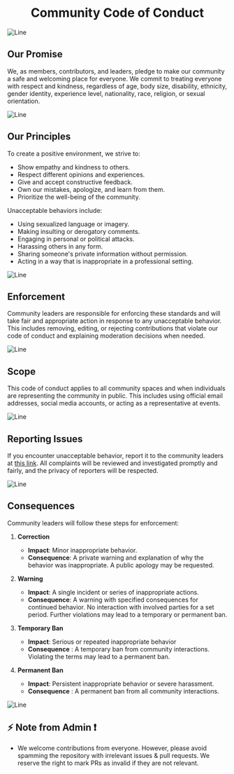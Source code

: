 <h1 align = "center">Community Code of Conduct</h1>

![Line](https://github.com/Avdhesh-Varshney/WebMasterLog/assets/114330097/4b78510f-a941-45f8-a9d5-80ed0705e847)

## Our Promise

We, as members, contributors, and leaders, pledge to make our community a safe and welcoming place for everyone. We commit to treating everyone with respect and kindness, regardless of age, body size, disability, ethnicity, gender identity, experience level, nationality, race, religion, or sexual orientation.

![Line](https://github.com/Avdhesh-Varshney/WebMasterLog/assets/114330097/4b78510f-a941-45f8-a9d5-80ed0705e847)

## Our Principles

To create a positive environment, we strive to:

- Show empathy and kindness to others.
- Respect different opinions and experiences.
- Give and accept constructive feedback.
- Own our mistakes, apologize, and learn from them.
- Prioritize the well-being of the community.

Unacceptable behaviors include:

- Using sexualized language or imagery.
- Making insulting or derogatory comments.
- Engaging in personal or political attacks.
- Harassing others in any form.
- Sharing someone's private information without permission.
- Acting in a way that is inappropriate in a professional setting.

![Line](https://github.com/Avdhesh-Varshney/WebMasterLog/assets/114330097/4b78510f-a941-45f8-a9d5-80ed0705e847)

## Enforcement

Community leaders are responsible for enforcing these standards and will take fair and appropriate action in response to any unacceptable behavior. This includes removing, editing, or rejecting contributions that violate our code of conduct and explaining moderation decisions when needed.

![Line](https://github.com/Avdhesh-Varshney/WebMasterLog/assets/114330097/4b78510f-a941-45f8-a9d5-80ed0705e847)

## Scope

This code of conduct applies to all community spaces and when individuals are representing the community in public. This includes using official email addresses, social media accounts, or acting as a representative at events.

![Line](https://github.com/Avdhesh-Varshney/WebMasterLog/assets/114330097/4b78510f-a941-45f8-a9d5-80ed0705e847)

## Reporting Issues

If you encounter unacceptable behavior, report it to the community leaders at [this link](https://www.linkedin.com/in/sanu-kumar-2a9492283/). All complaints will be reviewed and investigated promptly and fairly, and the privacy of reporters will be respected.

![Line](https://github.com/Avdhesh-Varshney/WebMasterLog/assets/114330097/4b78510f-a941-45f8-a9d5-80ed0705e847)

## Consequences

Community leaders will follow these steps for enforcement:

1. **Correction**
   - **Impact**: Minor inappropriate behavior.
   - **Consequence**: A private warning and explanation of why the behavior was inappropriate. A public apology may be requested.

2. **Warning**
   - **Impact**: A single incident or series of inappropriate actions.
   - **Consequence**: A warning with specified consequences for continued behavior. No interaction with involved parties for a set period. Further violations may lead to a temporary or permanent ban.

3. **Temporary Ban**
   - **Impact**: Serious or repeated inappropriate behavior
   - **Consequence** : A temporary ban from community interactions. Violating the terms may lead to a permanent ban.

4. **Permanent Ban**
   - **Impact**: Persistent inappropriate behavior or severe harassment.
   - **Consequence** : A permanent ban from all community interactions.

![Line](https://github.com/Avdhesh-Varshney/WebMasterLog/assets/114330097/4b78510f-a941-45f8-a9d5-80ed0705e847)

## :zap: Note from Admin ❗

- We welcome contributions from everyone. However, please avoid spamming the repository with irrelevant issues & pull requests. We reserve the right to mark PRs as invalid if they are not relevant.
